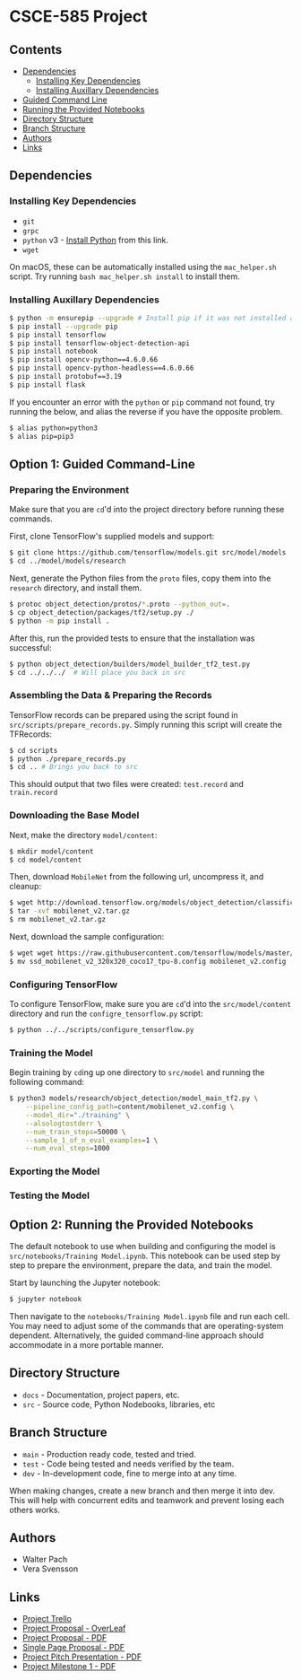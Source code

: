 # CSCE-585 Project
## Contents
* [Dependencies](#dependencies)
  * [Installing Key Dependencies](#key_dependencies)
  * [Installing Auxillary Dependencies](#aux_dependencies)
* [Guided Command Line](#guided_cmd)
* [Running the Provided Notebooks](#notebooks)
* [Directory Structure](#dir_structure)
* [Branch Structure](#branch_structure)
* [Authors](#authors)
* [Links](#links)

## <span id="dependencies"></span> Dependencies
### <span id="key_dependencies"></span> Installing Key Dependencies

* `git`
* `grpc`
* `python` v3 - [Install Python](https://www.python.org/) from this link.
* `wget`

On macOS, these can be automatically installed using the `mac_helper.sh` script. Try running `bash mac_helper.sh install` to install them.

### <span id="aux_dependencies"></span> Installing Auxillary Dependencies
```sh
$ python -m ensurepip --upgrade # Install pip if it was not installed automatically
$ pip install --upgrade pip
$ pip install tensorflow
$ pip install tensorflow-object-detection-api
$ pip install notebook
$ pip install opencv-python==4.6.0.66
$ pip install opencv-python-headless==4.6.0.66
$ pip install protobuf==3.19
$ pip install flask
```

If you encounter an error with the `python` or `pip` command not found, try running the below, and alias the reverse if you have the opposite problem.
```sh
$ alias python=python3
$ alias pip=pip3
```

## <span id="guided_cmd"></span> Option 1: Guided Command-Line
### Preparing the Environment
Make sure that you are `cd`'d into the project directory before running these commands.

First, clone TensorFlow's supplied models and support:
```sh
$ git clone https://github.com/tensorflow/models.git src/model/models
$ cd ../model/models/research
```

Next, generate the Python files from the `proto` files, copy them into the `research`
directory, and install them.
```sh
$ protoc object_detection/protos/*.proto --python_out=.
$ cp object_detection/packages/tf2/setup.py ./
$ python -m pip install .
```
After this, run the provided tests to ensure that the installation was successful:
```sh
$ python object_detection/builders/model_builder_tf2_test.py
$ cd ../../../  # Will place you back in src
```

### Assembling the Data & Preparing the Records
TensorFlow records can be prepared using the script found in `src/scripts/prepare_records.py`. Simply running this script will create the TFRecords:

```sh
$ cd scripts
$ python ./prepare_records.py
$ cd .. # Brings you back to src
```
This should output that two files were created: `test.record` and `train.record`

### Downloading the Base Model
Next, make the directory `model/content`:
```sh
$ mkdir model/content
$ cd model/content
```

Then, download `MobileNet` from the following url, uncompress it, and cleanup:
```sh
$ wget http://download.tensorflow.org/models/object_detection/classification/tf2/20200710/mobilenet_v2.tar.gz
$ tar -xvf mobilenet_v2.tar.gz
$ rm mobilenet_v2.tar.gz
```

Next, download the sample configuration:
```sh
$ wget wget https://raw.githubusercontent.com/tensorflow/models/master/research/object_detection/configs/tf2/ssd_mobilenet_v2_320x320_coco17_tpu-8.config
$ mv ssd_mobilenet_v2_320x320_coco17_tpu-8.config mobilenet_v2.config
```

### Configuring TensorFlow
To configure TensorFlow, make sure you are `cd`'d into the `src/model/content` directory and run the `configre_tensorflow.py` script:

```sh
$ python ../../scripts/configure_tensorflow.py
````

### Training the Model
Begin training by `cd`ing up one directory to `src/model` and running the following command:

```sh
$ python3 models/research/object_detection/model_main_tf2.py \
    --pipeline_config_path=content/mobilenet_v2.config \
    --model_dir="./training" \
    --alsologtostderr \
    --num_train_steps=50000 \
    --sample_1_of_n_eval_examples=1 \
    --num_eval_steps=1000
```
### Exporting the Model

### Testing the Model

## <span id="notebooks"></span> Option 2: Running the Provided Notebooks
The default notebook to use when building and configuring the model
is `src/notebooks/Training Model.ipynb`. This notebook can be used step by
step to prepare the environment, prepare the data, and train the model.

Start by launching the Jupyter notebook:
```sh
$ jupyter notebook
```
Then navigate to the `notebooks/Training Model.ipynb` file and run each
cell. You may need to adjust some of the commands that are operating-system
dependent. Alternatively, the guided command-line approach should
accommodate in a more portable manner.

## <span id="dir_structure"></span> Directory Structure
* `docs` - Documentation, project papers, etc.
* `src` - Source code, Python Nodebooks, libraries, etc

## <span id="branch_structure"></span> Branch Structure
* `main` - Production ready code, tested and tried.
* `test` - Code being tested and needs verified by the team.
* `dev` - In-development code, fine to merge into at any time.

When making changes, create a new branch and then merge it into dev.
This will help with concurrent edits and teamwork and prevent losing each others
works.

## <span id="authors"></span> Authors
* Walter Pach
* Vera Svensson

## <span id="links"></span> Links
* [Project Trello](https://trello.com/w/mlproject36)
* [Project Proposal - OverLeaf](https://www.overleaf.com/7497962469qwbbdxyxrmjg)
* [Project Proposal - PDF](docs/CSCE_585_Project_Report.pdf)
* [Single Page Proposal - PDF](docs/Single_Page_Proposal.pdf)
* [Project Pitch Presentation - PDF](docs/Project_Presentation.pdf)
* [Project Milestone 1 - PDF](docs/CSCE_585_Project_Milestone_1.pdf)
